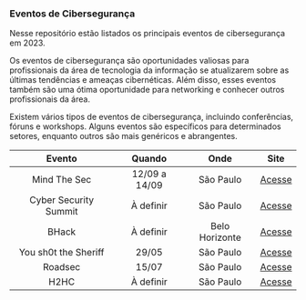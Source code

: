 ###                                                              Eventos de Cibersegurança

Nesse repositório estão listados os principais eventos de cibersegurança em 2023.

Os eventos de cibersegurança são oportunidades valiosas para profissionais da área de tecnologia da informação se atualizarem sobre as últimas tendências e ameaças cibernéticas. Além disso, esses eventos também são uma ótima oportunidade para networking e conhecer outros profissionais da área.

Existem vários tipos de eventos de cibersegurança, incluindo conferências, fóruns e workshops. Alguns eventos são específicos para determinados setores, enquanto outros são mais genéricos e abrangentes.


|  Evento   |  Quando  |    Onde    | Site |
|      :---:     |     :---:      |     :---:       |      :---:     |
| Mind The Sec  | 12/09 a 14/09    |      São Paulo           | <a href="https://www.eventbrite.com.br/e/mind-the-sec-2023-tickets-465660451947?aff"> Acesse </a>    |
| Cyber Security Summit  | À definir     |      São Paulo          | <a href="https://www.cybersecuritysummit.com.br/#section-hero"> Acesse </a>    |
| BHack  | À definir     |      Belo Horizonte           | <a href="https://www.bhack.com.br/#sobre"> Acesse </a>    |
| You sh0t the Sheriff | 29/05    |      São Paulo          | <a href="https://www.ysts.org/"> Acesse </a>    |
| Roadsec  | 15/07     |      São Paulo           | <a href="https://www.roadsec.com.br/"> Acesse </a>    |
| H2HC  | À definir     |      São Paulo           | <a href="https://www.h2hc.com.br/h2hc/pt/"> Acesse </a>    |

